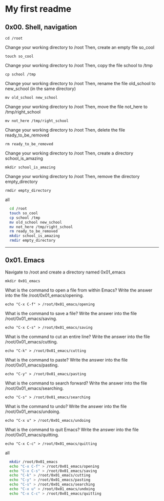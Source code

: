 # My first readme

## 0x00. Shell, navigation

`cd /root`

Change your working directory to /root
Then, create an empty file so_cool

`touch so_cool`

Change your working directory to /root
Then, copy the file school to /tmp

`cp school /tmp`

Change your working directory to /root
Then, rename the file old_school to new_school (in the same directory)

`mv old_school new_school`

Change your working directory to /root
Then, move the file not_here to /tmp/right_school

`mv not_here /tmp/right_school`

Change your working directory to /root
Then, delete the file ready_to_be_removed

`rm ready_to_be_removed`

Change your working directory to /root
Then, create a directory school_is_amazing

`mkdir school_is_amazing`

Change your working directory to /root
Then, remove the directory empty_directory

`rmdir empty_directory`

all

```bash
  cd /root
  touch so_cool
  cp school /tmp
  mv old_school new_school
  mv not_here /tmp/right_school
  rm ready_to_be_removed
  mkdir school_is_amazing
  rmdir empty_directory
```

---

## 0x01. Emacs

Navigate to /root and create a directory named 0x01_emacs

`mkdir 0x01_emacs`

What is the command to open a file from within Emacs?
Write the answer into the file /root/0x01_emacs/opening.

`echo "C-x C-f" > /root/0x01_emacs/opening`

What is the command to save a file?
Write the answer into the file /root/0x01_emacs/saving.

`echo "C-x C-s" > /root/0x01_emacs/saving`

What is the command to cut an entire line?
Write the answer into the file /root/0x01_emacs/cutting.

`echo "C-k" > /root/0x01_emacs/cutting`

What is the command to paste?
Write the answer into the file /root/0x01_emacs/pasting.

`echo "C-y" > /root/0x01_emacs/pasting`

What is the command to search forward?
Write the answer into the file /root/0x01_emacs/searching.

`echo "C-s" > /root/0x01_emacs/searching`

What is the command to undo?
Write the answer into the file /root/0x01_emacs/undoing.

`echo "C-x u" > /root/0x01_emacs/undoing`

What is the command to quit Emacs?
Write the answer into the file /root/0x01_emacs/quitting.

`echo "C-x C-c" > /root/0x01_emacs/quitting`

all

```bash
  mkdir /root/0x01_emacs
  echo "C-x C-f" > /root/0x01_emacs/opening
  echo "C-x C-s" > /root/0x01_emacs/saving
  echo "C-k" > /root/0x01_emacs/cutting
  echo "C-y" > /root/0x01_emacs/pasting
  echo "C-s" > /root/0x01_emacs/searching
  echo "C-x u" > /root/0x01_emacs/undoing
  echo "C-x C-c" > /root/0x01_emacs/quitting
```

